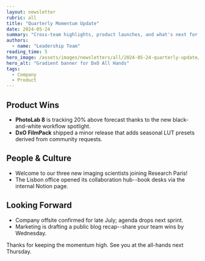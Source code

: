 ```yaml
---
layout: newsletter
rubric: all
title: "Quarterly Momentum Update"
date: 2024-05-24
summary: "Cross-team highlights, product launches, and what's next for DxO."
authors:
  - name: "Leadership Team"
reading_time: 5
hero_image: /assets/images/newsletters/all/2024-05-24-quarterly-update/hero.svg
hero_alt: "Gradient banner for DxO All Hands"
tags:
  - Company
  - Product
---
```


## Product Wins

- **PhotoLab 8** is tracking 20% above forecast thanks to the new black-and-white workflow spotlight.
- **DxO FilmPack** shipped a minor release that adds seasonal LUT presets derived from community requests.

## People & Culture

- Welcome to our three new imaging scientists joining Research Paris!
- The Lisbon office opened its collaboration hub--book desks via the internal Notion page.

## Looking Forward

- Company offsite confirmed for late July; agenda drops next sprint.
- Marketing is drafting a public blog recap--share your team wins by Wednesday.

Thanks for keeping the momentum high. See you at the all-hands next Thursday.
